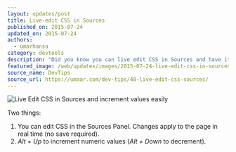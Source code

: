 ```yaml
---
layout: updates/post
title: Live-edit CSS in Sources
published_on: 2015-07-24
updated_on: 2015-07-24
authors:
  - umarhansa
category: devtools
description: "Did you know you can live edit CSS in Sources and have it update the page in real-time?"
featured_image: /web/updates/images/2015-07-24-live-edit-css-in-sources-and-increment-values-easily/live-edit-css-sources.gif
source_name: DevTips
source_url: https://umaar.com/dev-tips/48-live-edit-css-sources/
---
```

<img src="/web/updates/images/2015-07-24-live-edit-css-in-sources-and-increment-values-easily/live-edit-css-sources.gif" alt="Live Edit CSS in Sources and increment values easily">

Two things:

<ol>
<li>You can edit CSS in the Sources Panel. Changes apply to the page in real time (no save required).</li>
<li>
<em>Alt + Up</em> to increment numeric values (<em>Alt + Down</em> to decrement).</li>
</ol>

